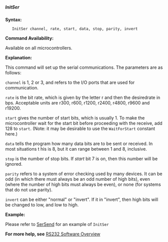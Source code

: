 <div class="section">

<div class="titlepage">

<div>

<div>

##### <span id="_initser"></span>InitSer

</div>

</div>

</div>

<span class="strong">**Syntax:**</span>

``` screen
   InitSer channel, rate, start, data, stop, parity, invert
```

<span class="strong">**Command Availability:**</span>

Available on all microcontrollers.

<span class="strong">**Explanation:**</span>

This command will set up the serial communications. The parameters are
as follows:

`channel` is 1, 2 or 3, and refers to the I/O ports that are used for
communication.

`rate` is the bit rate, which is given by the letter r and then the
desiredrate in bps. Acceptable units are r300, r600, r1200, r2400,
r4800, r9600 and r19200.

`start` gives the number of start bits, which is usually 1. To make the
microcontroller wait for the start bit before proceeding with the
receive, add 128 to `start`. (Note: it may be desirable to use the
`WaitForStart` constant here.)

`data` tells the program how many data bits are to be sent or received.
In most situations t his is 8, but it can range between 1 and 8,
inclusive.

`stop` is the number of stop bits. If <span
class="emphasis">*start*</span> bit 7 is on, then this number will be
ignored.

`parity` refers to a system of error checking used by many devices. It
can be odd (in which there must always be an odd number of high bits),
even (where the number of high bits must always be even), or none (for
systems that do not use parity).

`invert` can be either "normal" or "invert". If it in "invert", then
high bits will be changed to low, and low to high.

<span class="strong">**Example:**</span>

Please refer to
<a href="_sersend.html" class="link" title="SerSend">SerSend</a> for an
example of `InitSer`

<span class="strong">**For more help, see**</span>
<a href="_rs232_software_overview.html" class="link" title="RS232 Software Overview">RS232 Software Overview</a>

</div>
